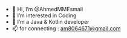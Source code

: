 - 👋 Hi, I’m @AhmedMMEsmail
- 👀 I’m interested in Coding 
- 🌱 I’m a Java & Kotlin developer
- 📫 for connecting : am8064671@gmail.com

<!---
AhmedEsmail/ahmedmmesmail is a ✨ special ✨ repository because its `README.md` (this file) appears on your GitHub profile.
You can click the Preview link to take a look at your changes.
--->

